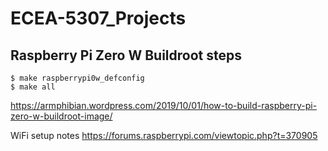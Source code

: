 # ECEA-5307_Projects

## Raspberry Pi Zero W Buildroot steps
```
$ make raspberrypi0w_defconfig
$ make all
```
https://armphibian.wordpress.com/2019/10/01/how-to-build-raspberry-pi-zero-w-buildroot-image/

WiFi setup notes
https://forums.raspberrypi.com/viewtopic.php?t=370905
